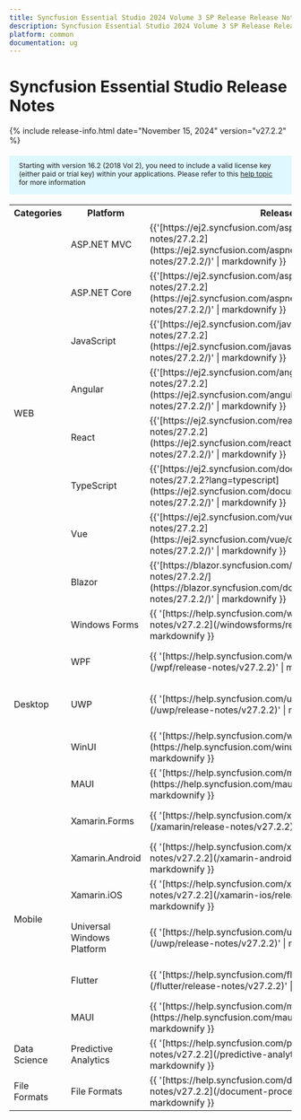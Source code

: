 ```yaml
---
title: Syncfusion Essential Studio 2024 Volume 3 SP Release Release Notes  
description: Syncfusion Essential Studio 2024 Volume 3 SP Release Release Notes  
platform: common
documentation: ug
---
```


# Syncfusion Essential Studio  Release Notes  

{% include release-info.html date="November 15, 2024"   version="v27.2.2" %} 

<style>
#license {
    font-size: .88em!important;
margin-top: 1.5em;     margin-bottom: 1.5em;
    background-color: #def8ff;
    padding: 10px 17px 14px;
}
</style>

<div id="license">
Starting with version 16.2 (2018 Vol 2), you need to include a valid license key (either paid or trial key) within your applications. 
Please refer to this <a href="/common/essential-studio/licensing/license-key">help topic</a> for more information 
</div>



<table>
<tr>
<th>
Categories</th><th>
Platform</th><th>
Release Notes</th><th>
Read Me</th></tr>
<tr>
<td rowspan="8">
WEB 
</td>
<td>
ASP.NET MVC
</td>
<td>{{'[https://ej2.syncfusion.com/aspnetmvc/documentation/release-notes/27.2.2](https://ej2.syncfusion.com/aspnetmvc/documentation/release-notes/27.2.2/)' | markdownify }}
</td>
<td>{{'[http://files2.syncfusion.com/Installs/v27.2.2/ReadMe/web/ASPMVC.html](http://files2.syncfusion.com/Installs/v27.2.2/ReadMe/web/ASPMVC.html)' | markdownify }}
</td>
</tr>
<tr>
<td>
ASP.NET Core	
</td>
<td>{{'[https://ej2.syncfusion.com/aspnetcore/documentation/release-notes/27.2.2](https://ej2.syncfusion.com/aspnetcore/documentation/release-notes/27.2.2/)' | markdownify }}
</td>
<td>{{'[http://files2.syncfusion.com/Installs/v27.2.2/ReadMe/web/ASPNETCORE.html](http://files2.syncfusion.com/Installs/v27.2.2/ReadMe/web/ASPNETCORE.html)' | markdownify }}
</td>
</tr>
<tr>
<td>
JavaScript
</td>
<td>{{'[https://ej2.syncfusion.com/javascript/documentation/release-notes/27.2.2](https://ej2.syncfusion.com/javascript/documentation/release-notes/27.2.2/)' | markdownify }}
</td>
<td>{{'[http://files2.syncfusion.com/Installs/v27.2.2/ReadMe/web/JavaScript.html](http://files2.syncfusion.com/Installs/v27.2.2/ReadMe/web/JavaScript.html)' | markdownify }}
</td>
</tr>
<tr>
<td>
Angular
</td>
<td>{{'[https://ej2.syncfusion.com/angular/documentation/release-notes/27.2.2](https://ej2.syncfusion.com/angular/documentation/release-notes/27.2.2/)' | markdownify }}
</td>
<td>{{'[http://files2.syncfusion.com/Installs/v27.2.2/ReadMe/web/Angular.html](http://files2.syncfusion.com/Installs/v27.2.2/ReadMe/web/Angular.html)' | markdownify }}
</td>
</tr>
<tr>
<td>
React
</td>
<td>{{'[https://ej2.syncfusion.com/react/documentation/release-notes/27.2.2](https://ej2.syncfusion.com/react/documentation/release-notes/27.2.2/)' | markdownify }}
</td>
<td>{{'[http://files2.syncfusion.com/Installs/v27.2.2/ReadMe/web/React.html](http://files2.syncfusion.com/Installs/v27.2.2/ReadMe/web/React.html)' | markdownify }}
</td>
</tr>
<tr>
<td>
TypeScript
</td>
<td>{{'[https://ej2.syncfusion.com/documentation/release-notes/27.2.2?lang=typescript](https://ej2.syncfusion.com/documentation/release-notes/27.2.2/)' | markdownify }}
</td>
<td>{{'[http://files2.syncfusion.com/Installs/v27.2.2/ReadMe/web/TypeScript.html](http://files2.syncfusion.com/Installs/v27.2.2/ReadMe/web/TypeScript.html)' | markdownify }}
</td>
</tr>
<tr>
<td>
Vue
</td>
<td>{{'[https://ej2.syncfusion.com/vue/documentation/release-notes/27.2.2](https://ej2.syncfusion.com/vue/documentation/release-notes/27.2.2/)' | markdownify }}
</td>
<td>{{'[http://files2.syncfusion.com/Installs/v27.2.2/ReadMe/web/Vue.html](http://files2.syncfusion.com/Installs/v27.2.2/ReadMe/web/Vue.html)' | markdownify }}
</td>
</tr>
<tr>
<td>
Blazor
</td>
<td>{{'[https://blazor.syncfusion.com/documentation/release-notes/27.2.2/](https://blazor.syncfusion.com/documentation/release-notes/27.2.2/)' | markdownify }}
</td>
<td>{{'[http://files2.syncfusion.com/Installs/v27.2.2/ReadMe/web/Blazor.html](http://files2.syncfusion.com/Installs/v27.2.2/ReadMe/web/Blazor.html)' | markdownify }}
</td>
</tr>
<tr>
<td rowspan="5">
Desktop
</td>
<td>
Windows Forms
</td>
<td>{{ '[https://help.syncfusion.com/windowsforms/release-notes/v27.2.2](/windowsforms/release-notes/v27.2.2)' | markdownify }}
</td>
<td>{{ '[http://files2.syncfusion.com/Installs/v27.2.2/ReadMe/WindowsForms.html](http://files2.syncfusion.com/Installs/v27.2.2/ReadMe/WindowsForms.html)' | markdownify }}
</td>
</tr>
<tr>
<td>
WPF
</td>
<td>{{ '[https://help.syncfusion.com/wpf/release-notes/v27.2.2](/wpf/release-notes/v27.2.2)' | markdownify }}
</td>
<td>{{ '[http://files2.syncfusion.com/Installs/v27.2.2/ReadMe/WPF.html](http://files2.syncfusion.com/Installs/v27.2.2/ReadMe/WPF.html)' | markdownify }}
</td>
</tr>
<tr>
<td>
UWP
</td>
<td>{{ '[https://help.syncfusion.com/uwp/release-notes/v27.2.2](/uwp/release-notes/v27.2.2)' | markdownify }}
</td>
<td>{{ '[http://files2.syncfusion.com/Installs/v27.2.2/ReadMe/UniversalWindows.html](http://files2.syncfusion.com/Installs/v27.2.2/ReadMe/UniversalWindows.html)' | markdownify }}
</td>
</tr>
<tr>
<td>
WinUI
</td>
<td>{{ '[https://help.syncfusion.com/winui/release-notes/v27.2.2](https://help.syncfusion.com/winui/release-notes/v27.2.2)' | markdownify }}
</td>
<td>{{ '[http://files2.syncfusion.com/Installs/v27.2.2/ReadMe/WinUI.html](http://files2.syncfusion.com/Installs/v27.2.2/ReadMe/WinUI.html)' | markdownify }}
</td>
</tr>
<tr>
<td>
MAUI
</td>
<td>{{ '[https://help.syncfusion.com/maui/release-notes/v27.2.2](https://help.syncfusion.com/maui/release-notes/v27.2.2)' | markdownify }}
</td>
<td>{{ '[http://files2.syncfusion.com/Installs/v27.2.2/ReadMe/.NETMAUI.html](http://files2.syncfusion.com/Installs/v27.2.2/ReadMe/.NETMAUI.html)' | markdownify }}
</td>
</tr>
<tr>
<td rowspan="6">
Mobile
</td>
<td>
Xamarin.Forms
</td>
<td>{{ '[https://help.syncfusion.com/xamarin/release-notes/v27.2.2](/xamarin/release-notes/v27.2.2)' | markdownify }}
</td>
<td>{{ '[http://files2.syncfusion.com/Installs/v27.2.2/ReadMe/Xamarin_Forms.html](http://files2.syncfusion.com/Installs/v27.2.2/ReadMe/Xamarin_Forms.html)' | markdownify }}
</td>
</tr>
<tr>
<td>
Xamarin.Android
</td>
<td>{{ '[https://help.syncfusion.com/xamarin-android/release-notes/v27.2.2](/xamarin-android/release-notes/v27.2.2)' | markdownify }}
</td>
<td>{{ '[http://files2.syncfusion.com/Installs/v27.2.2/ReadMe/Xamarin_Forms.html](http://files2.syncfusion.com/Installs/v27.2.2/ReadMe/Xamarin_Forms.html)' | markdownify }}
</td>
</tr>
<tr>
<td>
Xamarin.iOS
</td>
<td>{{ '[https://help.syncfusion.com/xamarin-ios/release-notes/v27.2.2](/xamarin-ios/release-notes/v27.2.2)' | markdownify }}
</td>
<td>{{ '[http://files2.syncfusion.com/Installs/v27.2.2/ReadMe/Xamarin_Forms.html](http://files2.syncfusion.com/Installs/v27.2.2/ReadMe/Xamarin_Forms.html)' | markdownify }}
</td>
</tr>
<tr>
<td>
Universal Windows Platform
</td>
<td>{{ '[https://help.syncfusion.com/uwp/release-notes/v27.2.2](/uwp/release-notes/v27.2.2)' | markdownify }}
</td>
<td>{{ '[http://files2.syncfusion.com/Installs/v27.2.2/ReadMe/UniversalWindows.html](http://files2.syncfusion.com/Installs/v27.2.2/ReadMe/UniversalWindows.html)' | markdownify }}
</td>
</tr>
<tr>
<td>
Flutter
</td>
<td>{{ '[https://help.syncfusion.com/flutter/release-notes/v27.2.2](/flutter/release-notes/v27.2.2)' | markdownify }}
</td>
<td>{{ '[http://files2.syncfusion.com/Installs/v27.2.2/ReadMe/Flutter.html](http://files2.syncfusion.com/Installs/v27.2.2/ReadMe/Flutter.html)' | markdownify }}
</td>
</tr>
<tr>
<td>
MAUI
</td>
<td>{{ '[https://help.syncfusion.com/maui/release-notes/v27.2.2](https://help.syncfusion.com/maui/release-notes/v27.2.2)' | markdownify }}
</td>
<td>{{ '[http://files2.syncfusion.com/Installs/v27.2.2/ReadMe/.NETMAUI.html](http://files2.syncfusion.com/Installs/v27.2.2/ReadMe/.NETMAUI.html)' | markdownify }}
</td>
</tr>



<tr>
<td>
Data Science
</td>
<td>
Predictive Analytics
</td>
<td>{{ '[https://help.syncfusion.com/predictive-analytics/release-notes/v27.2.2](/predictive-analytics/release-notes/v27.2.2)' | markdownify }}
</td>
<td>
</td>
</tr>
<tr>
<td>
File Formats
</td>
<td>
File Formats
</td>
<td>{{ '[https://help.syncfusion.com/document-processing/release-notes/v27.2.2](/document-processing/release-notes/v27.2.2)' | markdownify }}
</td>
<td>
</td>
</tr>
</table>